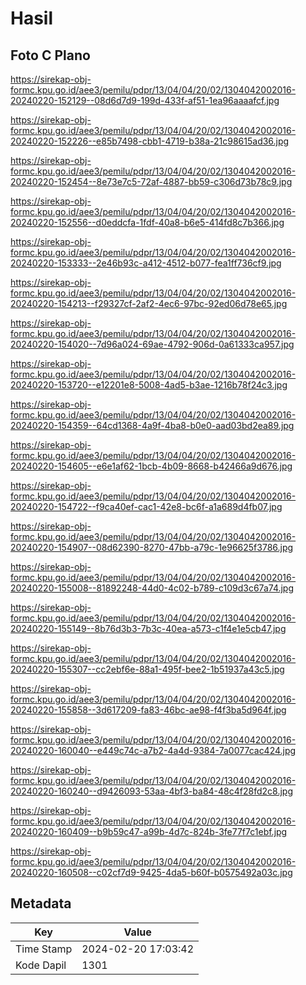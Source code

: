 # Hasil

## Foto C Plano

https://sirekap-obj-formc.kpu.go.id/aee3/pemilu/pdpr/13/04/04/20/02/1304042002016-20240220-152129--08d6d7d9-199d-433f-af51-1ea96aaaafcf.jpg

https://sirekap-obj-formc.kpu.go.id/aee3/pemilu/pdpr/13/04/04/20/02/1304042002016-20240220-152226--e85b7498-cbb1-4719-b38a-21c98615ad36.jpg

https://sirekap-obj-formc.kpu.go.id/aee3/pemilu/pdpr/13/04/04/20/02/1304042002016-20240220-152454--8e73e7c5-72af-4887-bb59-c306d73b78c9.jpg

https://sirekap-obj-formc.kpu.go.id/aee3/pemilu/pdpr/13/04/04/20/02/1304042002016-20240220-152556--d0eddcfa-1fdf-40a8-b6e5-414fd8c7b366.jpg

https://sirekap-obj-formc.kpu.go.id/aee3/pemilu/pdpr/13/04/04/20/02/1304042002016-20240220-153333--2e46b93c-a412-4512-b077-fea1ff736cf9.jpg

https://sirekap-obj-formc.kpu.go.id/aee3/pemilu/pdpr/13/04/04/20/02/1304042002016-20240220-154213--f29327cf-2af2-4ec6-97bc-92ed06d78e65.jpg

https://sirekap-obj-formc.kpu.go.id/aee3/pemilu/pdpr/13/04/04/20/02/1304042002016-20240220-154020--7d96a024-69ae-4792-906d-0a61333ca957.jpg

https://sirekap-obj-formc.kpu.go.id/aee3/pemilu/pdpr/13/04/04/20/02/1304042002016-20240220-153720--e12201e8-5008-4ad5-b3ae-1216b78f24c3.jpg

https://sirekap-obj-formc.kpu.go.id/aee3/pemilu/pdpr/13/04/04/20/02/1304042002016-20240220-154359--64cd1368-4a9f-4ba8-b0e0-aad03bd2ea89.jpg

https://sirekap-obj-formc.kpu.go.id/aee3/pemilu/pdpr/13/04/04/20/02/1304042002016-20240220-154605--e6e1af62-1bcb-4b09-8668-b42466a9d676.jpg

https://sirekap-obj-formc.kpu.go.id/aee3/pemilu/pdpr/13/04/04/20/02/1304042002016-20240220-154722--f9ca40ef-cac1-42e8-bc6f-a1a689d4fb07.jpg

https://sirekap-obj-formc.kpu.go.id/aee3/pemilu/pdpr/13/04/04/20/02/1304042002016-20240220-154907--08d62390-8270-47bb-a79c-1e96625f3786.jpg

https://sirekap-obj-formc.kpu.go.id/aee3/pemilu/pdpr/13/04/04/20/02/1304042002016-20240220-155008--81892248-44d0-4c02-b789-c109d3c67a74.jpg

https://sirekap-obj-formc.kpu.go.id/aee3/pemilu/pdpr/13/04/04/20/02/1304042002016-20240220-155149--8b76d3b3-7b3c-40ea-a573-c1f4e1e5cb47.jpg

https://sirekap-obj-formc.kpu.go.id/aee3/pemilu/pdpr/13/04/04/20/02/1304042002016-20240220-155307--cc2ebf6e-88a1-495f-bee2-1b51937a43c5.jpg

https://sirekap-obj-formc.kpu.go.id/aee3/pemilu/pdpr/13/04/04/20/02/1304042002016-20240220-155858--3d617209-fa83-46bc-ae98-f4f3ba5d964f.jpg

https://sirekap-obj-formc.kpu.go.id/aee3/pemilu/pdpr/13/04/04/20/02/1304042002016-20240220-160040--e449c74c-a7b2-4a4d-9384-7a0077cac424.jpg

https://sirekap-obj-formc.kpu.go.id/aee3/pemilu/pdpr/13/04/04/20/02/1304042002016-20240220-160240--d9426093-53aa-4bf3-ba84-48c4f28fd2c8.jpg

https://sirekap-obj-formc.kpu.go.id/aee3/pemilu/pdpr/13/04/04/20/02/1304042002016-20240220-160409--b9b59c47-a99b-4d7c-824b-3fe77f7c1ebf.jpg

https://sirekap-obj-formc.kpu.go.id/aee3/pemilu/pdpr/13/04/04/20/02/1304042002016-20240220-160508--c02cf7d9-9425-4da5-b60f-b0575492a03c.jpg


## Metadata

| Key        | Value               |
| ---------- | ------------------- |
| Time Stamp | 2024-02-20 17:03:42 |
| Kode Dapil | 1301                |



